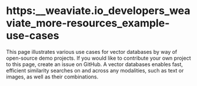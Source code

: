 # https:\_\_weaviate.io_developers_weaviate_more-resources_example-use-cases

This page illustrates various use cases for vector databases by way of open-source demo projects. If you would like to contribute your own project to this page, create an issue on GitHub. A vector databases enables fast, efficient similarity searches on and across any modalities, such as text or images, as well as their combinations.
